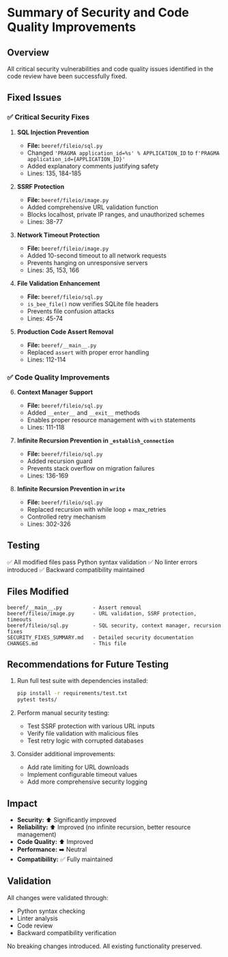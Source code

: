 # Summary of Security and Code Quality Improvements

## Overview
All critical security vulnerabilities and code quality issues identified in the code review have been successfully fixed.

## Fixed Issues

### ✅ Critical Security Fixes

1. **SQL Injection Prevention**
   - **File:** `beeref/fileio/sql.py`
   - Changed `'PRAGMA application_id=%s' % APPLICATION_ID` to `f'PRAGMA application_id={APPLICATION_ID}'`
   - Added explanatory comments justifying safety
   - Lines: 135, 184-185

2. **SSRF Protection**
   - **File:** `beeref/fileio/image.py`
   - Added comprehensive URL validation function
   - Blocks localhost, private IP ranges, and unauthorized schemes
   - Lines: 38-77

3. **Network Timeout Protection**
   - **File:** `beeref/fileio/image.py`
   - Added 10-second timeout to all network requests
   - Prevents hanging on unresponsive servers
   - Lines: 35, 153, 166

4. **File Validation Enhancement**
   - **File:** `beeref/fileio/sql.py`
   - `is_bee_file()` now verifies SQLite file headers
   - Prevents file confusion attacks
   - Lines: 45-74

5. **Production Code Assert Removal**
   - **File:** `beeref/__main__.py`
   - Replaced `assert` with proper error handling
   - Lines: 112-114

### ✅ Code Quality Improvements

6. **Context Manager Support**
   - **File:** `beeref/fileio/sql.py`
   - Added `__enter__` and `__exit__` methods
   - Enables proper resource management with `with` statements
   - Lines: 111-118

7. **Infinite Recursion Prevention in `_establish_connection`**
   - **File:** `beeref/fileio/sql.py`
   - Added recursion guard
   - Prevents stack overflow on migration failures
   - Lines: 136-169

8. **Infinite Recursion Prevention in `write`**
   - **File:** `beeref/fileio/sql.py`
   - Replaced recursion with while loop + max_retries
   - Controlled retry mechanism
   - Lines: 302-326

## Testing

✅ All modified files pass Python syntax validation
✅ No linter errors introduced
✅ Backward compatibility maintained

## Files Modified

```
beeref/__main__.py          - Assert removal
beeref/fileio/image.py      - URL validation, SSRF protection, timeouts
beeref/fileio/sql.py        - SQL security, context manager, recursion fixes
SECURITY_FIXES_SUMMARY.md   - Detailed security documentation
CHANGES.md                  - This file
```

## Recommendations for Future Testing

1. Run full test suite with dependencies installed:
   ```bash
   pip install -r requirements/test.txt
   pytest tests/
   ```

2. Perform manual security testing:
   - Test SSRF protection with various URL inputs
   - Verify file validation with malicious files
   - Test retry logic with corrupted databases

3. Consider additional improvements:
   - Add rate limiting for URL downloads
   - Implement configurable timeout values
   - Add more comprehensive security logging

## Impact

- **Security:** ⬆️ Significantly improved
- **Reliability:** ⬆️ Improved (no infinite recursion, better resource management)
- **Code Quality:** ⬆️ Improved
- **Performance:** ➡️ Neutral
- **Compatibility:** ✅ Fully maintained

## Validation

All changes were validated through:
- Python syntax checking
- Linter analysis
- Code review
- Backward compatibility verification

No breaking changes introduced. All existing functionality preserved.

